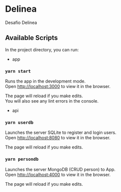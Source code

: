 Delinea
=====
Desafio Delinea<br />

## Available Scripts

In the project directory, you can run:

* app
### `yarn start`

Runs the app in the development mode.<br />
Open [http://localhost:3000](http://localhost:3000) to view it in the browser.

The page will reload if you make edits.<br />
You will also see any lint errors in the console.

* api
### `yarn userdb`

Launches the server SQLite to register and login users.<br />
Open [http://localhost:8080](http://localhost:8080) to view it in the browser.

The page will reload if you make edits.<br />

### `yarn persondb`

Launches the server MongoDB (CRUD person) to App. <br />
Open [http://localhost:4000](http://localhost:4000) to view it in the browser.

The page will reload if you make edits.<br />
